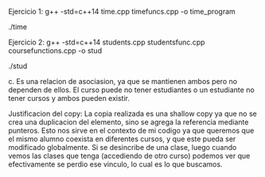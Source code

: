 Ejercicio 1:
g++ -std=c++14 time.cpp timefuncs.cpp -o time_program

./time

Ejercicio 2:
g++ -std=c++14 students.cpp studentsfunc.cpp coursefunctions.cpp -o stud

./stud

c. 
Es una relacion de asociasion, ya que se mantienen ambos pero no dependen de ellos.
El curso puede no tener estudiantes o un estudiante no tener cursos y ambos pueden existir.

Justificacion del copy:
La copia realizada es una shallow copy ya que no se crea una duplicacion del elemento, sino se
agrega la referencia mediante punteros.
Esto nos sirve en el contexto de mi codigo ya que queremos que el mismo alumno coexista en diferentes cursos, y que este pueda ser modificado globalmente. Si se desincribe de una clase, luego cuando vemos las clases que tenga (accediendo de otro curso) podemos ver que efectivamente se perdio ese vinculo, lo cual es lo que buscamos.